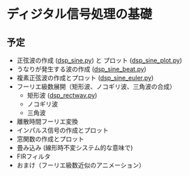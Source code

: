 # ディジタル信号処理の基礎
## 予定
- 正弦波の作成 ([dsp_sine.py](https://github.com/tam17aki/speech_process_exercise/blob/master/DigitalSignalProcessing/dsp_sine.py)) と プロット ([dsp_sine_plot.py](https://github.com/tam17aki/speech_process_exercise/blob/master/DigitalSignalProcessing/dsp_sine_plot.py))
- うなりが発生する波の作成 ([dsp_sine_beat.py](https://github.com/tam17aki/speech_process_exercise/blob/master/DigitalSignalProcessing/dsp_sine_beat.py))
- 複素正弦波の作成とプロット ([dsp_sine_euler.py](https://github.com/tam17aki/speech_process_exercise/blob/master/DigitalSignalProcessing/dsp_sine_euler.py))
- フーリエ級数展開（矩形波、ノコギリ波、三角波の合成）
  - 矩形波 ([dsp_rectwav.py](https://github.com/tam17aki/speech_process_exercise/blob/master/DigitalSignalProcessing/dsp_rectwav.py))
  - ノコギリ波
  - 三角波
- 離散時間フーリエ変換
- インパルス信号の作成とプロット
- 窓関数の作成とプロット
- 畳み込み (線形時不変システム的な意味で)
- FIRフィルタ
- おまけ（フーリエ級数近似のアニメーション）
